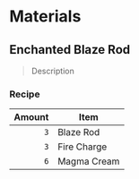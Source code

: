 # Materials 
## **Enchanted Blaze Rod**
> Description

### **Recipe**

| Amount | Item      
| -----: | ---       
| `3`    | Blaze Rod
| `3`    | Fire Charge 
| `6`    | Magma Cream